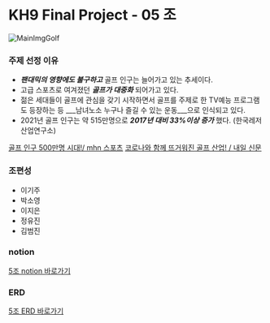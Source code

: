 # KH9 Final Project - 05 조 

![MainImgGolf](https://images.unsplash.com/photo-1584837140804-599306fb37f9?ixlib=rb-1.2.1&ixid=MnwxMjA3fDB8MHxwaG90by1wYWdlfHx8fGVufDB8fHx8&auto=format&fit=crop&w=500&q=80)

### 주제 선정 이유
- ___팬대믹의 영향에도 불구하고___ 골프 인구는 늘어가고 있는 추세이다.
- 고급 스포츠로 여겨졌던 ___골프가 대중화___ 되어가고 있다.
- 젊은 세대들이 골프에 관심을 갖기 시작하면서 골프를 주제로 한 TV예능 프로그램도 등장하는 등 ___남녀노소 누구나 즐길 수 있는 운동___으로 인식되고 있다.
- 2021년 골프 인구는 약 515만명으로 ___2017년 대비 33%이상 증가___ 했다. (한국레저산업연구소)


[골프 인구 500만명 시대!/ mhn 스포츠](https://www.mhnse.com/news/articleView.html?idxno=83864)
[코로나와 함께 뜨거워진 골프 산업! / 내일 신문](http://www.naeil.com/news_view/?id_art=413424)

### 조편성
- 이기주
- 박소영
- 이지은
- 정유진
- 김범진

### notion 
[5조 notion 바로가기](https://spiced-gastonia-d44.notion.site/final_project-5d1fd416f1a84f23a75ea36771684300)

### ERD
[5조 ERD 바로가기](https://www.erdcloud.com/d/mCpGvDQKbQMatiYB7)


